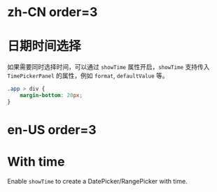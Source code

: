 # zh-CN order=3

# 日期时间选择

如果需要同时选择时间，可以通过 `showTime` 属性开启，`showTime` 支持传入 `TimePickerPanel` 的属性，例如 `format`, `defaultValue` 等。

```css
.app > div {
    margin-bottom: 20px;
}
```

# en-US order=3

# With time

Enable `showTime` to create a DatePicker/RangePicker with time.
